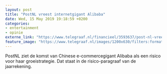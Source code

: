 ```yaml
---
layout: post
title: "PostNL vreest internetgigant Alibaba"
date: Wed, 15 May 2019 19:18:59 +0200
categories: 
- entertainment 
- opinie 
externe_link: "https://www.telegraaf.nl/financieel/3593637/post-nl-vreest-internetgigant-alibaba"
feature_image: "https://www.telegraaf.nl/images/1200x630/filters:format(jpeg):quality(80)/cdn-kiosk-api.telegraaf.nl/86db0128-7735-11e9-bc2d-02d2fb1aa1d7.jpg"
---
```


<p class="intro">PostNL ziet de komst van Chinese e-commercegigant Alibaba als een risico voor haar groeistrategie. Dat staat in de risico-paragraaf van de jaarrekening.</p>
